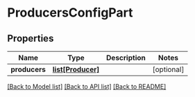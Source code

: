 # ProducersConfigPart

## Properties
Name | Type | Description | Notes
------------ | ------------- | ------------- | -------------
**producers** | [**list[Producer]**](Producer.md) |  | [optional] 

[[Back to Model list]](../README.md#documentation-for-models) [[Back to API list]](../README.md#documentation-for-api-endpoints) [[Back to README]](../README.md)


